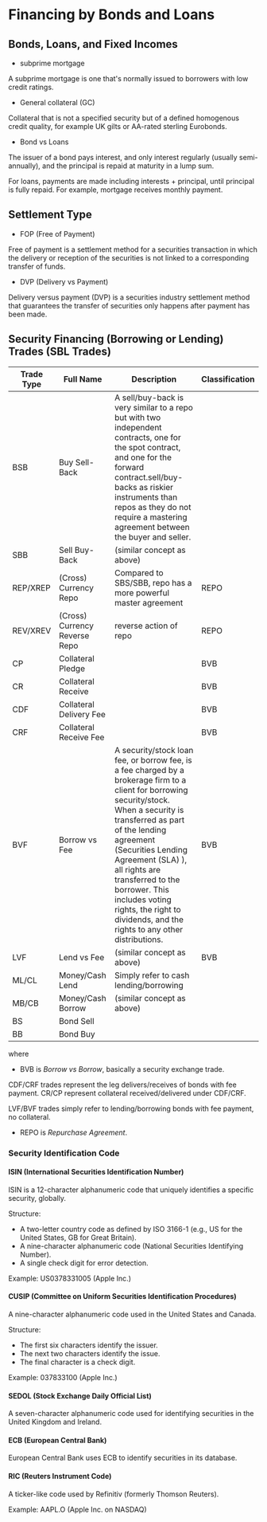 # Financing by Bonds and Loans

## Bonds, Loans, and Fixed Incomes

* subprime mortgage

A subprime mortgage is one that's normally issued to borrowers with low credit ratings.

* General collateral (GC)

Collateral that is not a specified security but of a defined
homogenous credit quality, for example UK gilts or AA-rated
sterling Eurobonds.

* Bond vs Loans

The issuer of a bond pays interest, and only interest regularly (usually semi-annually), and the principal is repaid at maturity in a lump sum.

For loans, payments are made including interests + principal, until principal is fully repaid. For example, mortgage receives monthly payment.

## Settlement Type

* FOP (Free of Payment)

Free of payment is a settlement method for a securities transaction in which the delivery or reception of the securities is not linked to a corresponding transfer of funds.

* DVP (Delivery vs Payment)

Delivery versus payment (DVP) is a securities industry settlement method that guarantees the transfer of securities only happens after payment has been made.

## Security Financing (Borrowing or Lending) Trades (SBL Trades)

|Trade Type|Full Name|Description|Classification|
|-|-|-|-|
|BSB|Buy Sell-Back|A sell/buy-back is very similar to a repo but with two independent contracts, one for the spot contract, and one for the forward contract.sell/buy-backs as riskier instruments than repos as they do not require a mastering agreement between the buyer and seller.||
|SBB|Sell Buy-Back|(similar concept as above)||
|REP/XREP|(Cross) Currency Repo|Compared to SBS/SBB, repo has a more powerful master agreement|REPO|
|REV/XREV|(Cross) Currency Reverse Repo|reverse action of repo|REPO|
|CP|Collateral Pledge||BVB|
|CR|Collateral Receive||BVB|
|CDF|Collateral Delivery Fee||BVB|
|CRF|Collateral Receive Fee||BVB|
|BVF|Borrow vs Fee|A security/stock loan fee, or borrow fee, is a fee charged by a brokerage firm to a client for borrowing security/stock. When a security is transferred as part of the lending agreement (Securities Lending Agreement (SLA) ), all rights are transferred to the borrower. This includes voting rights, the right to dividends, and the rights to any other distributions.|BVB|
|LVF|Lend vs Fee|(similar concept as above)|BVB|
|ML/CL|Money/Cash Lend|Simply refer to cash lending/borrowing||
|MB/CB|Money/Cash Borrow|(similar concept as above)||
|BS|Bond Sell|||
|BB|Bond Buy|||

where

* BVB is *Borrow vs Borrow*, basically a security exchange trade.

CDF/CRF trades represent the leg delivers/receives of bonds with fee payment.
CR/CP represent collateral received/delivered under CDF/CRF.

LVF/BVF trades simply refer to lending/borrowing bonds with fee payment, no collateral.

* REPO is *Repurchase Agreement*.

### Security Identification Code

#### ISIN (International Securities Identification Number)

ISIN is a 12-character alphanumeric code that uniquely identifies a specific security, globally.

Structure:

* A two-letter country code as defined by ISO 3166-1 (e.g., US for the United States, GB for Great Britain).
* A nine-character alphanumeric code (National Securities Identifying Number).
* A single check digit for error detection.

Example: US0378331005 (Apple Inc.)

#### CUSIP (Committee on Uniform Securities Identification Procedures)

A nine-character alphanumeric code used in the United States and Canada.

Structure:

* The first six characters identify the issuer.
* The next two characters identify the issue.
* The final character is a check digit.

Example: 037833100 (Apple Inc.)

#### SEDOL (Stock Exchange Daily Official List)

A seven-character alphanumeric code used for identifying securities in the United Kingdom and Ireland.

#### ECB (European Central Bank)

European Central Bank uses ECB to identify securities in its database.

#### RIC (Reuters Instrument Code)

A ticker-like code used by Refinitiv (formerly Thomson Reuters).

Example: AAPL.O (Apple Inc. on NASDAQ)
